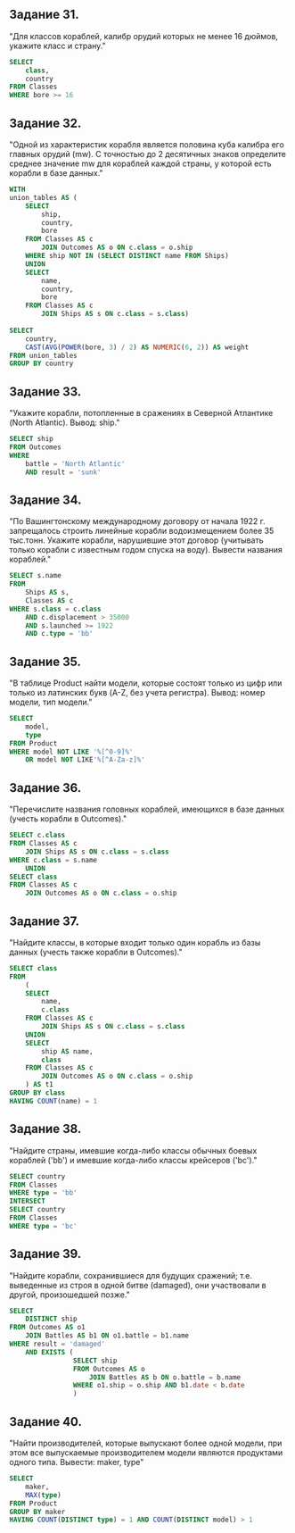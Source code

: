 ## Задание 31.
"Для классов кораблей, калибр орудий которых не менее 16 дюймов, укажите класс и страну."
```SQL
SELECT 
    class,
    country
FROM Classes
WHERE bore >= 16
```
## Задание 32.
"Одной из характеристик корабля является половина куба калибра его главных орудий (mw). С точностью до 2 десятичных знаков определите среднее значение mw для кораблей каждой страны, у которой есть корабли в базе данных."
```SQL
WITH
union_tables AS (
    SELECT 
        ship,
        country,
        bore
    FROM Classes AS c
        JOIN Outcomes AS o ON c.class = o.ship
    WHERE ship NOT IN (SELECT DISTINCT name FROM Ships)
    UNION
    SELECT 
        name,
        country,
        bore
    FROM Classes AS c
        JOIN Ships AS s ON c.class = s.class)
        
SELECT
    country,
	CAST(AVG(POWER(bore, 3) / 2) AS NUMERIC(6, 2)) AS weight
FROM union_tables 
GROUP BY country
```
## Задание 33.
"Укажите корабли, потопленные в сражениях в Северной Атлантике (North Atlantic). Вывод: ship."
```SQL
SELECT ship
FROM Outcomes
WHERE 
    battle = 'North Atlantic'
    AND result = 'sunk'
```
## Задание 34.
"По Вашингтонскому международному договору от начала 1922 г. запрещалось строить линейные корабли водоизмещением более 35 тыс.тонн. Укажите корабли, нарушившие этот договор (учитывать только корабли c известным годом спуска на воду). Вывести названия кораблей."
```SQL
SELECT s.name
FROM 
    Ships AS s,
    Classes AS c
WHERE s.class = c.class 
    AND c.displacement > 35000
    AND s.launched >= 1922
    AND c.type = 'bb'
```
## Задание 35.
"В таблице Product найти модели, которые состоят только из цифр или только из латинских букв (A-Z, без учета регистра).
Вывод: номер модели, тип модели."
```SQL
SELECT 
    model,
    type
FROM Product
WHERE model NOT LIKE '%[^0-9]%' 
    OR model NOT LIKE'%[^A-Za-z]%'
```
## Задание 36.
"Перечислите названия головных кораблей, имеющихся в базе данных (учесть корабли в Outcomes)."
```SQL
SELECT c.class
FROM Classes AS c
	JOIN Ships AS s ON c.class = s.class
WHERE c.class = s.name
    UNION
SELECT class
FROM Classes AS c
	JOIN Outcomes AS o ON c.class = o.ship
```
## Задание 37.
"Найдите классы, в которые входит только один корабль из базы данных (учесть также корабли в Outcomes)."
```SQL
SELECT class
FROM
    (
    SELECT 
        name,
        c.class
    FROM Classes AS c
        JOIN Ships AS s ON c.class = s.class
    UNION
    SELECT 
        ship AS name,
        class
    FROM Classes AS c
        JOIN Outcomes AS o ON c.class = o.ship
    ) AS t1
GROUP BY class
HAVING COUNT(name) = 1
```
## Задание 38.
"Найдите страны, имевшие когда-либо классы обычных боевых кораблей ('bb') и имевшие когда-либо классы крейсеров ('bc')."
```SQL
SELECT country
FROM Classes
WHERE type = 'bb'
INTERSECT
SELECT country
FROM Classes
WHERE type = 'bc'
```
## Задание 39.
"Найдите корабли, сохранившиеся для будущих сражений; т.е. выведенные из строя в одной битве (damaged), они участвовали в другой, произошедшей позже."
```SQL
SELECT 
    DISTINCT ship
FROM Outcomes AS o1
	JOIN Battles AS b1 ON o1.battle = b1.name
WHERE result = 'damaged' 
    AND EXISTS (
                SELECT ship 
                FROM Outcomes AS o
                    JOIN Battles AS b ON o.battle = b.name
                WHERE o1.ship = o.ship AND b1.date < b.date
                )
```
## Задание 40.
"Найти производителей, которые выпускают более одной модели, при этом все выпускаемые производителем модели
являются продуктами одного типа. Вывести: maker, type"
```SQL
SELECT 
    maker,
    MAX(type)
FROM Product
GROUP BY maker
HAVING COUNT(DISTINCT type) = 1 AND COUNT(DISTINCT model) > 1
```



